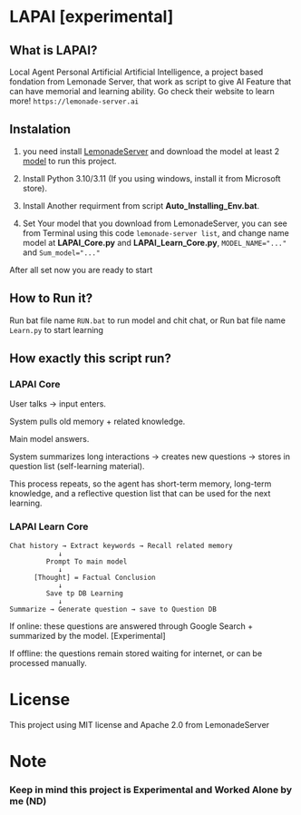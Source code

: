 # LAPAI [experimental]
## What is LAPAI?
Local Agent Personal Artificial Artificial Intelligence, a project based fondation from Lemonade Server, that work as script to give AI Feature that can have memorial and learning ability.
Go check their website to learn more! ```https://lemonade-server.ai```
## Instalation
1. you need install [LemonadeServer](https://lemonade-server.ai/docs/server/) and download the model at least 2 [model](https://lemonade-server.ai/docs/server/server_models/) to run this project.

2. Install Python 3.10/3.11 (If you using windows, install it from Microsoft store).

3. Install Another requirment from script **Auto_Installing_Env.bat**.

4. Set Your model that you download from LemonadeServer, you can see from Terminal using this code ```lemonade-server list```, and change name model at **LAPAI_Core.py** and **LAPAI_Learn_Core.py**,
   ```MODEL_NAME="..."``` and ```Sum_model="..."```

After all set now you are ready to start

## How to Run it?
Run bat file name ```RUN.bat``` to run model and chit chat, or Run bat file name ```Learn.py``` to start learning


## How exactly this script run?

### LAPAI Core
User talks → input enters.

System pulls old memory + related knowledge.

Main model answers.

System summarizes long interactions → creates new questions → stores in question list (self-learning material).

This process repeats, so the agent has short-term memory, long-term knowledge, and a reflective question list that can be used for the next learning.

### LAPAI Learn Core
```
Chat history → Extract keywords → Recall related memory
            ↓
         Prompt To main model
            ↓
      [Thought] = Factual Conclusion
            ↓
         Save tp DB Learning
            ↓
Summarize → Generate question → save to Question DB
```
If online: these questions are answered through Google Search + summarized by the model. [Experimental]

If offline: the questions remain stored waiting for internet, or can be processed manually.

# License
This project using MIT license and Apache 2.0 from LemonadeServer

# Note
### Keep in mind this project is Experimental and Worked Alone by me (ND)

